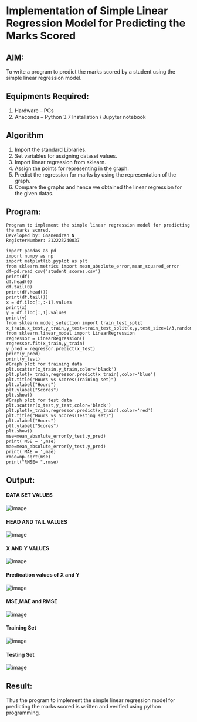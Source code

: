 # Implementation of Simple Linear Regression Model for Predicting the Marks Scored

## AIM:
To write a program to predict the marks scored by a student using the simple linear regression model.

## Equipments Required:
1. Hardware – PCs
2. Anaconda – Python 3.7 Installation / Jupyter notebook

## Algorithm
1. Import the standard Libraries. 
2. Set variables for assigning dataset values.
3. Import linear regression from sklearn.
4. Assign the points for representing in the graph.
5. Predict the regression for marks by using the representation of the graph.
6. Compare the graphs and hence we obtained the linear regression for the given datas.

## Program:
```
Program to implement the simple linear regression model for predicting the marks scored.
Developed by: Gnanendran N
RegisterNumber: 212223240037
```
```
import pandas as pd
import numpy as np
import matplotlib.pyplot as plt
from sklearn.metrics import mean_absolute_error,mean_squared_error
df=pd.read_csv('student_scores.csv')
print(df)
df.head(0)
df.tail(0)
print(df.head())
print(df.tail())
x = df.iloc[:,:-1].values
print(x)
y = df.iloc[:,1].values
print(y)
from sklearn.model_selection import train_test_split
x_train,x_test,y_train,y_test=train_test_split(x,y,test_size=1/3,random_state=0)
from sklearn.linear_model import LinearRegression
regressor = LinearRegression()
regressor.fit(x_train,y_train)
y_pred = regressor.predict(x_test)
print(y_pred)
print(y_test)
#Graph plot for training data
plt.scatter(x_train,y_train,color='black')
plt.plot(x_train,regressor.predict(x_train),color='blue')
plt.title("Hours vs Scores(Training set)")
plt.xlabel("Hours")
plt.ylabel("Scores")
plt.show()
#Graph plot for test data
plt.scatter(x_test,y_test,color='black')
plt.plot(x_train,regressor.predict(x_train),color='red')
plt.title("Hours vs Scores(Testing set)")
plt.xlabel("Hours")
plt.ylabel("Scores")
plt.show()
mse=mean_absolute_error(y_test,y_pred)
print('MSE = ',mse)
mae=mean_absolute_error(y_test,y_pred)
print('MAE = ',mae)
rmse=np.sqrt(mse)
print("RMSE= ",rmse)
```
## Output:
#### DATA SET VALUES
![image](https://github.com/user-attachments/assets/d0f18cba-9b29-42bc-8a55-b2b017be939c)
#### HEAD AND TAIL VALUES
![image](https://github.com/user-attachments/assets/e9f4d3b1-6aec-4fa5-bcc2-5be7c63ba3b7)
#### X AND Y VALUES
![image](https://github.com/user-attachments/assets/677faa7e-b2b1-4bab-bc9e-79b512dda759)
#### Predication values of X and Y
![image](https://github.com/user-attachments/assets/3d914290-f9c5-45e0-8917-458368366476)
#### MSE,MAE and RMSE
![image](https://github.com/user-attachments/assets/f9e1220b-afa1-4436-bda6-a7495335ad39)
#### Training Set
![image](https://github.com/user-attachments/assets/23c452d2-8250-48fc-9196-e3bad5361bdf)
#### Testing Set
![image](https://github.com/user-attachments/assets/c363903d-e7b3-41c5-b7d8-8c0602ef481a)
## Result:
Thus the program to implement the simple linear regression model for predicting the marks scored is written and verified using python programming.
